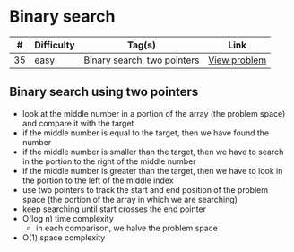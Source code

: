 # Binary search

| #   | Difficulty | Tag(s)                      | Link                                                         |
| --- | ---------- | --------------------------- | ------------------------------------------------------------ |
| 35  | easy       | Binary search, two pointers | [View problem](https://leetcode.com/problems/binary-search/) |

## Binary search using two pointers

- look at the middle number in a portion of the array (the problem space) and compare it with the target
- if the middle number is equal to the target, then we have found the number
- if the middle number is smaller than the target, then we have to search in the portion to the right of the middle number
- if the middle number is greater than the target, then we have to look in the portion to the left of the middle index
- use two pointers to track the start and end position of the problem space (the portion of the array in which we are searching)
- keep searching until start crosses the end pointer
- O(log n) time complexity
  - in each comparison, we halve the problem space
- O(1) space complexity
